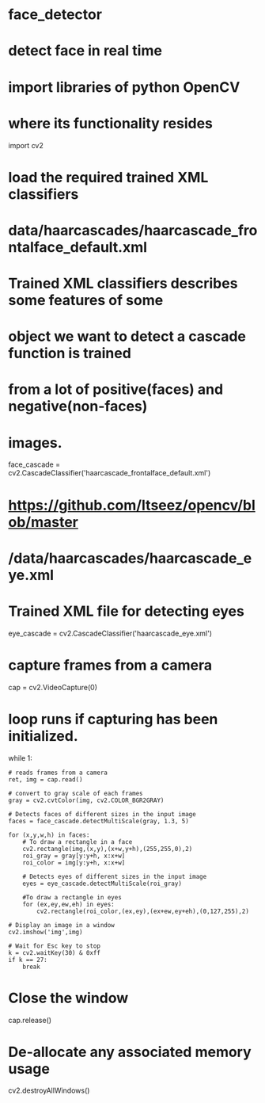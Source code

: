 # face_detector
# detect face in real time
# import libraries of python OpenCV 
# where its functionality resides
import cv2 
  
# load the required trained XML classifiers
# data/haarcascades/haarcascade_frontalface_default.xml
# Trained XML classifiers describes some features of some
# object we want to detect a cascade function is trained
# from a lot of positive(faces) and negative(non-faces)
# images.
face_cascade = cv2.CascadeClassifier('haarcascade_frontalface_default.xml')
  
# https://github.com/Itseez/opencv/blob/master
# /data/haarcascades/haarcascade_eye.xml
# Trained XML file for detecting eyes
eye_cascade = cv2.CascadeClassifier('haarcascade_eye.xml') 
  
# capture frames from a camera
cap = cv2.VideoCapture(0)
  
# loop runs if capturing has been initialized.
while 1: 
  
    # reads frames from a camera
    ret, img = cap.read() 
  
    # convert to gray scale of each frames
    gray = cv2.cvtColor(img, cv2.COLOR_BGR2GRAY)
  
    # Detects faces of different sizes in the input image
    faces = face_cascade.detectMultiScale(gray, 1.3, 5)
  
    for (x,y,w,h) in faces:
        # To draw a rectangle in a face 
        cv2.rectangle(img,(x,y),(x+w,y+h),(255,255,0),2) 
        roi_gray = gray[y:y+h, x:x+w]
        roi_color = img[y:y+h, x:x+w]
  
        # Detects eyes of different sizes in the input image
        eyes = eye_cascade.detectMultiScale(roi_gray) 
  
        #To draw a rectangle in eyes
        for (ex,ey,ew,eh) in eyes:
            cv2.rectangle(roi_color,(ex,ey),(ex+ew,ey+eh),(0,127,255),2)
  
    # Display an image in a window
    cv2.imshow('img',img)
  
    # Wait for Esc key to stop
    k = cv2.waitKey(30) & 0xff
    if k == 27:
        break
  
# Close the window
cap.release()
  
# De-allocate any associated memory usage
cv2.destroyAllWindows() 
